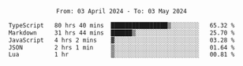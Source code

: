 <div align="center">
<p style="text-align: center;">
<!--START_SECTION:waka-->

```txt
From: 03 April 2024 - To: 03 May 2024

TypeScript   80 hrs 40 mins  ████████████████▒░░░░░░░░   65.32 %
Markdown     31 hrs 44 mins  ██████▒░░░░░░░░░░░░░░░░░░   25.70 %
JavaScript   4 hrs 2 mins    ▓░░░░░░░░░░░░░░░░░░░░░░░░   03.28 %
JSON         2 hrs 1 min     ▒░░░░░░░░░░░░░░░░░░░░░░░░   01.64 %
Lua          1 hr            ▒░░░░░░░░░░░░░░░░░░░░░░░░   00.81 %
```

<!--END_SECTION:waka-->
</p>
</div>
